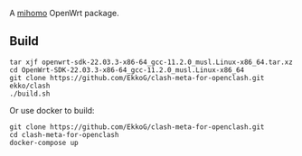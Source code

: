 A [mihomo](https://github.com/MetaCubeX/mihomo) OpenWrt package.

## Build

```
tar xjf openwrt-sdk-22.03.3-x86-64_gcc-11.2.0_musl.Linux-x86_64.tar.xz
cd OpenWrt-SDK-22.03.3-x86-64_gcc-11.2.0_musl.Linux-x86_64
git clone https://github.com/EkkoG/clash-meta-for-openclash.git ekko/clash
./build.sh
```

Or use docker to build:

```
git clone https://github.com/EkkoG/clash-meta-for-openclash.git
cd clash-meta-for-openclash
docker-compose up
```